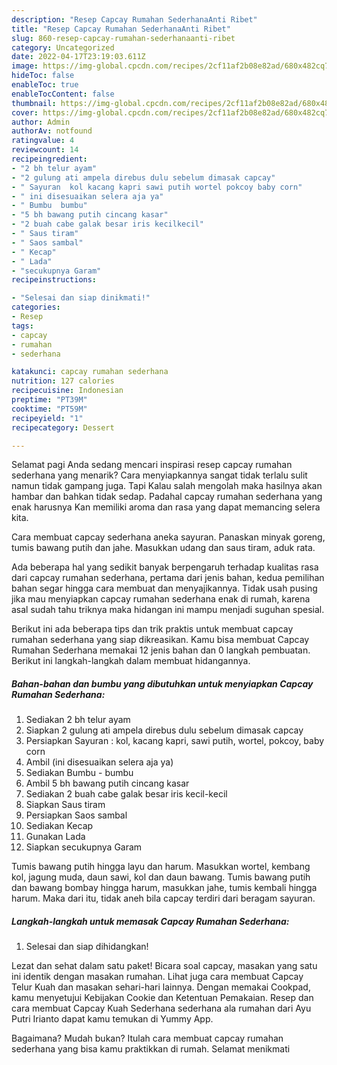 ```yaml
---
description: "Resep Capcay Rumahan SederhanaAnti Ribet"
title: "Resep Capcay Rumahan SederhanaAnti Ribet"
slug: 860-resep-capcay-rumahan-sederhanaanti-ribet
category: Uncategorized
date: 2022-04-17T23:19:03.611Z
image: https://img-global.cpcdn.com/recipes/2cf11af2b08e82ad/680x482cq70/capcay-rumahan-sederhana-foto-resep-utama.jpg
hideToc: false
enableToc: true
enableTocContent: false
thumbnail: https://img-global.cpcdn.com/recipes/2cf11af2b08e82ad/680x482cq70/capcay-rumahan-sederhana-foto-resep-utama.jpg
cover: https://img-global.cpcdn.com/recipes/2cf11af2b08e82ad/680x482cq70/capcay-rumahan-sederhana-foto-resep-utama.jpg
author: Admin
authorAv: notfound
ratingvalue: 4
reviewcount: 14
recipeingredient:
- "2 bh telur ayam"
- "2 gulung ati ampela direbus dulu sebelum dimasak capcay"
- " Sayuran  kol kacang kapri sawi putih wortel pokcoy baby corn"
- " ini disesuaikan selera aja ya"
- " Bumbu  bumbu"
- "5 bh bawang putih cincang kasar"
- "2 buah cabe galak besar iris kecilkecil"
- " Saus tiram"
- " Saos sambal"
- " Kecap"
- " Lada"
- "secukupnya Garam"
recipeinstructions:

- "Selesai dan siap dinikmati!"
categories:
- Resep
tags:
- capcay
- rumahan
- sederhana

katakunci: capcay rumahan sederhana 
nutrition: 127 calories
recipecuisine: Indonesian
preptime: "PT39M"
cooktime: "PT59M"
recipeyield: "1"
recipecategory: Dessert

---
```



Selamat pagi Anda sedang mencari inspirasi resep capcay rumahan sederhana yang menarik? Cara menyiapkannya sangat tidak terlalu sulit namun tidak gampang juga. Tapi Kalau salah mengolah maka hasilnya akan hambar dan bahkan tidak sedap. Padahal capcay rumahan sederhana yang enak harusnya Kan memiliki aroma dan rasa yang dapat memancing selera kita.


Cara membuat capcay sederhana aneka sayuran. Panaskan minyak goreng, tumis bawang putih dan jahe. Masukkan udang dan saus tiram, aduk rata.

Ada beberapa hal yang sedikit banyak berpengaruh terhadap kualitas rasa dari capcay rumahan sederhana, pertama dari jenis bahan, kedua pemilihan bahan segar hingga cara membuat dan menyajikannya. Tidak usah pusing jika mau menyiapkan capcay rumahan sederhana enak di rumah, karena asal sudah tahu triknya maka hidangan ini mampu menjadi suguhan spesial.


Berikut ini ada beberapa tips dan trik praktis untuk membuat capcay rumahan sederhana yang siap dikreasikan. Kamu bisa membuat Capcay Rumahan Sederhana memakai 12 jenis bahan dan 0 langkah pembuatan. Berikut ini langkah-langkah dalam membuat hidangannya.

<!--inarticleads1-->

##### Bahan-bahan dan bumbu yang dibutuhkan untuk menyiapkan Capcay Rumahan Sederhana:

1. Sediakan 2 bh telur ayam
1. Siapkan 2 gulung ati ampela direbus dulu sebelum dimasak capcay
1. Persiapkan  Sayuran : kol, kacang kapri, sawi putih, wortel, pokcoy, baby corn
1. Ambil  (ini disesuaikan selera aja ya)
1. Sediakan  Bumbu - bumbu
1. Ambil 5 bh bawang putih cincang kasar
1. Sediakan 2 buah cabe galak besar iris kecil-kecil
1. Siapkan  Saus tiram
1. Persiapkan  Saos sambal
1. Sediakan  Kecap
1. Gunakan  Lada
1. Siapkan secukupnya Garam


Tumis bawang putih hingga layu dan harum. Masukkan wortel, kembang kol, jagung muda, daun sawi, kol dan daun bawang. Tumis bawang putih dan bawang bombay hingga harum, masukkan jahe, tumis kembali hingga harum. Maka dari itu, tidak aneh bila capcay terdiri dari beragam sayuran. 

<!--inarticleads2-->

##### Langkah-langkah untuk memasak Capcay Rumahan Sederhana:


1. Selesai dan siap dihidangkan!

Lezat dan sehat dalam satu paket! Bicara soal capcay, masakan yang satu ini identik dengan masakan rumahan. Lihat juga cara membuat Capcay Telur Kuah dan masakan sehari-hari lainnya. Dengan memakai Cookpad, kamu menyetujui Kebijakan Cookie dan Ketentuan Pemakaian. Resep dan cara membuat Capcay Kuah Sederhana sederhana ala rumahan dari Ayu Putri Irianto dapat kamu temukan di Yummy App. 

Bagaimana? Mudah bukan? Itulah cara membuat capcay rumahan sederhana yang bisa kamu praktikkan di rumah. Selamat menikmati
